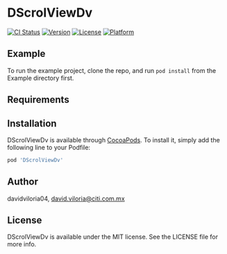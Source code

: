 # DScrolViewDv

[![CI Status](https://img.shields.io/travis/davidviloria04/DScrolViewDv.svg?style=flat)](https://travis-ci.org/davidviloria04/DScrolViewDv)
[![Version](https://img.shields.io/cocoapods/v/DScrolViewDv.svg?style=flat)](https://cocoapods.org/pods/DScrolViewDv)
[![License](https://img.shields.io/cocoapods/l/DScrolViewDv.svg?style=flat)](https://cocoapods.org/pods/DScrolViewDv)
[![Platform](https://img.shields.io/cocoapods/p/DScrolViewDv.svg?style=flat)](https://cocoapods.org/pods/DScrolViewDv)

## Example

To run the example project, clone the repo, and run `pod install` from the Example directory first.

## Requirements

## Installation

DScrolViewDv is available through [CocoaPods](https://cocoapods.org). To install
it, simply add the following line to your Podfile:

```ruby
pod 'DScrolViewDv'
```

## Author

davidviloria04, david.viloria@citi.com.mx

## License

DScrolViewDv is available under the MIT license. See the LICENSE file for more info.
